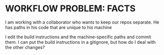 WORKFLOW PROBLEM: FACTS
=======================

I am working with a collaborator who wants to keep our repos separate. 
He has paths in his code that are unique to his machine

I edit the build instructions and the machine-specific paths and commit them.
I can put the build instructions in a gitignore, but how do I deal with the other
changes?

